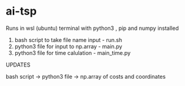# ai-tsp
Runs in wsl (ubuntu) terminal with python3 , pip and numpy installed

1. bash script to take file name input - run.sh
2. python3 file for input to np.array - main.py
3. python3 file for time calulation - main_time.py

UPDATES

bash script -> python3 file -> np.array of costs and coordinates

